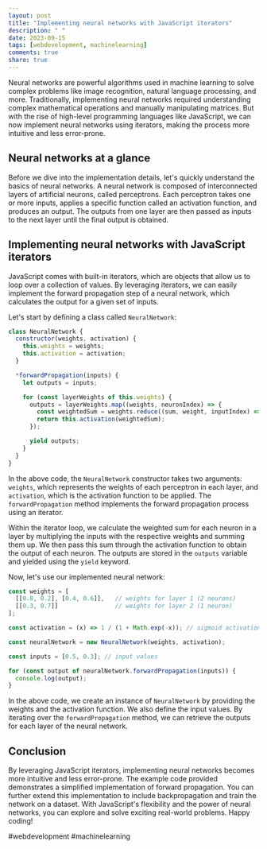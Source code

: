 ```yaml
---
layout: post
title: "Implementing neural networks with JavaScript iterators"
description: " "
date: 2023-09-15
tags: [webdevelopment, machinelearning]
comments: true
share: true
---
```


Neural networks are powerful algorithms used in machine learning to solve complex problems like image recognition, natural language processing, and more. Traditionally, implementing neural networks required understanding complex mathematical operations and manually manipulating matrices. But with the rise of high-level programming languages like JavaScript, we can now implement neural networks using iterators, making the process more intuitive and less error-prone.

## Neural networks at a glance

Before we dive into the implementation details, let's quickly understand the basics of neural networks. A neural network is composed of interconnected layers of artificial neurons, called perceptrons. Each perceptron takes one or more inputs, applies a specific function called an activation function, and produces an output. The outputs from one layer are then passed as inputs to the next layer until the final output is obtained.

## Implementing neural networks with JavaScript iterators

JavaScript comes with built-in iterators, which are objects that allow us to loop over a collection of values. By leveraging iterators, we can easily implement the forward propagation step of a neural network, which calculates the output for a given set of inputs.

Let's start by defining a class called `NeuralNetwork`:

```javascript
class NeuralNetwork {
  constructor(weights, activation) {
    this.weights = weights;
    this.activation = activation;
  }

  *forwardPropagation(inputs) {
    let outputs = inputs;

    for (const layerWeights of this.weights) {
      outputs = layerWeights.map((weights, neuronIndex) => {
        const weightedSum = weights.reduce((sum, weight, inputIndex) => sum + weight * outputs[inputIndex], 0);
        return this.activation(weightedSum);
      });

      yield outputs;
    }
  }
}
```

In the above code, the `NeuralNetwork` constructor takes two arguments: `weights`, which represents the weights of each perceptron in each layer, and `activation`, which is the activation function to be applied. The `forwardPropagation` method implements the forward propagation process using an iterator.

Within the iterator loop, we calculate the weighted sum for each neuron in a layer by multiplying the inputs with the respective weights and summing them up. We then pass this sum through the activation function to obtain the output of each neuron. The outputs are stored in the `outputs` variable and yielded using the `yield` keyword.

Now, let's use our implemented neural network:

```javascript
const weights = [
  [[0.8, 0.2], [0.4, 0.6]],   // weights for layer 1 (2 neurons)
  [[0.3, 0.7]]                // weights for layer 2 (1 neuron)
];

const activation = (x) => 1 / (1 + Math.exp(-x)); // sigmoid activation function

const neuralNetwork = new NeuralNetwork(weights, activation);

const inputs = [0.5, 0.3]; // input values

for (const output of neuralNetwork.forwardPropagation(inputs)) {
  console.log(output);
}
```

In the above code, we create an instance of `NeuralNetwork` by providing the weights and the activation function. We also define the input values. By iterating over the `forwardPropagation` method, we can retrieve the outputs for each layer of the neural network.

## Conclusion

By leveraging JavaScript iterators, implementing neural networks becomes more intuitive and less error-prone. The example code provided demonstrates a simplified implementation of forward propagation. You can further extend this implementation to include backpropagation and train the network on a dataset. With JavaScript's flexibility and the power of neural networks, you can explore and solve exciting real-world problems. Happy coding!

#webdevelopment #machinelearning